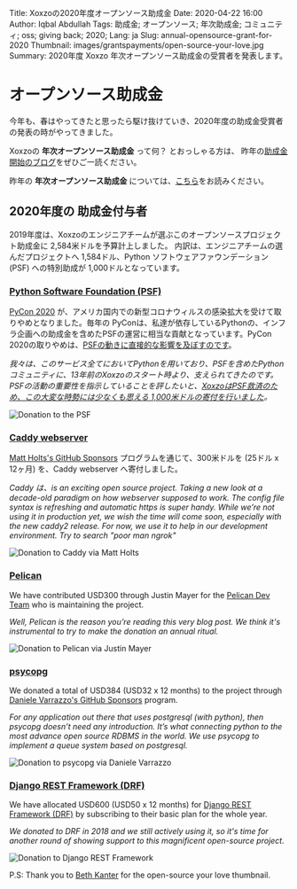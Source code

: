 Title: Xoxzoの2020年度オープンソース助成金
Date: 2020-04-22 16:00
Author: Iqbal Abdullah
Tags: 助成金; オープンソース; 年次助成金; コミュニティ; oss; giving back; 2020;
Lang: ja
Slug: annual-opensource-grant-for-2020
Thumbnail: images/grantspayments/open-source-your-love.jpg
Summary: 2020年度 Xoxzo 年次オープンソース助成金の受賞者を発表します。

# オープンソース助成金

今年も、春はやってきたと思ったら駆け抜けていき、2020年度の助成金受賞者の発表の時がやってきました。

Xoxzoの **年次オープンソース助成金** って何？ とおっしゃる方は、
昨年の[助成金開始のブログ]({filename}/Community/annual-opensource-grant-2018-ja.md)をぜひご一読ください。

昨年の **年次オープンソース助成金** については、[こちら]({filename}/Community/annual-opensource-grant-2019-ja.md)をお読みください。

## 2020年度の 助成金付与者

2019年度は、Xoxzoのエンジニアチームが選ぶこのオープンソースプロジェクト助成金に
2,584米ドルを予算計上しました。
内訳は、エンジニアチームの選んだプロジェクトへ 1,584ドル、Python ソフトウェアファウンデーション(PSF) への特別助成が 1,000ドルとなっています。

### [Python Software Foundation (PSF)](https://www.python.org/psf/donations/)

[PyCon 2020](https://pycon.blogspot.com/2020/03/pycon-us-2020-in-pittsburgh.html) が、アメリカ国内での新型コロナウィルスの感染拡大を受けて取りやめとなりました。毎年の PyConは、私達が依存しているPythonの、インフラ企画への助成金を含めたPSFの運営に相当な貢献となっています。PyCon 2020の取りやめは、[PSFの動きに直接的な影響を及ぼすのです](http://pyfound.blogspot.com/2020/03/psfs-projected-2020-financial-outcome.html)。

_我々は、このサービス全てにおいてPythonを用いており、PSFを含めたPythonコミュニティに、13年前のXoxzoのスタート時より、支えられてきたのです。PSFの活動の重要性を指示していることを評したいと、[XoxzoはPSF救済のため、この大変な時勢には少なくも思える 1,000米ドルの寄付を行いました](https://twitter.com/iqbalabd/status/1238477812077441024?s=19)。_

![Donation to the PSF]({filename}/images/grantspayments/2020-donation-to-psf.png)

### [Caddy webserver](https://caddyserver.com/)

[Matt Holts's GitHub Sponsors](https://github.com/sponsors/mholt) プログラムを通じて、300米ドルを (25ドル x 12ヶ月) を、Caddy webserver へ寄付しました。

*Caddy は、is an exciting open source project. Taking a new look at a decade-old paradigm on how webserver supposed to work.
The config file syntax is refreshing and automatic https is super handy. While we’re not using it in production yet,
we wish the time will come soon, especially with the new caddy2 release. For now, we use it to help in our development environment.
Try to search "poor man ngrok"*

![Donation to Caddy via Matt Holts]({filename}/images/grantspayments/2020-caddy-mholt-sponsorship.png)

### [Pelican](https://blog.getpelican.com/)

We have contributed USD300 through Justin Mayer for the [Pelican Dev Team](https://donate.getpelican.com/)
who is maintaining the project. 


*Well, Pelican is the reason you’re reading this very blog post. We think it's instrumental to try to make the donation an annual ritual.*

![Donation to Pelican via Justin Mayer]({filename}/images/grantspayments/2020-payment-pelican.png)

### [psycopg](https://www.psycopg.org/)

We donated a total of USD384 (USD32 x 12 months) to the project through [Daniele Varrazzo's GitHub
Sponsors](https://github.com/sponsors/dvarrazzo/) program.


*For any application out there that uses postgresql (with python), then psycopg doesn’t need any introduction.
It’s what connecting python to the most advance open source RDBMS in the world.
We use psycopg to implement a queue system based on postgresql.*

![Donation to psycopg via Daniele Varrazzo]({filename}/images/grantspayments/2020-psycopg-dvarrazo-sponsorship.png)

### [Django REST Framework (DRF)](https://fund.django-rest-framework.org/topics/funding/)

We have allocated USD600 (USD50 x 12 months) for [Django REST Framework (DRF)](https://fund.django-rest-framework.org/topics/funding/)
by subscribing to their basic plan for the whole year. 


*We donated to DRF in 2018 and we still actively using it, so it's time for another round of showing
support to this magnificent open-source project.*

![Donation to Django REST Framework]({filename}/images/grantspayments/2020-donation-for-rest.png)

P.S: Thank you to [Beth Kanter](https://www.flickr.com/photos/cambodia4kidsorg/2265381560/in/photolist-4sbF1L-ar78tZ-SNGH5k-ar79ug-7GLMMJ-7auyvr-ar9ZuW-ar7icH-7EbFm8-77iC2j-oZNUt1-YoqUGr-7auzAZ-77iLXu-ara183-4vbuEU-pKkoXm-77eCxx-2WUBnD-ar9VGm-7TT3jY-by7HPM-6ymtsa-7ayps3-77ePoH-874G8Z-4VguA1-6G4JuU-77eAQF-ar7dxc-EDyr4-77iKd5-8yZZmV-rDGuZy-77iLM5-bbBEV8-e3okg3-DLbcqc-77ezLa-69ykkm-7aysgQ-72ePxc-ar7dt4-XZTS3m-e6eDqU-bbBC66-bbBCjr-RYrLD2-e693vi-9ULwL) for the open-source your love thumbnail.

